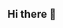 ## Hi there 👋

<!--
**phisher01/phisher01** is a ✨ _special_ ✨ repository because its `README.md` (this file) appears on your GitHub profile.

Here are some ideas to get you started:

- 🔭 I’m currently working on ...
- 🌱 I’m currently learning ...
- 👯 I’m looking to collaborate on ...
- 🤔 I’m looking for help with ...
- 💬 Ask me about ...hjbhjbj jk
- 📫 How to reach me: ...
- 😄 Pronouns: ...
- ⚡ Fun fact: ...
-->
